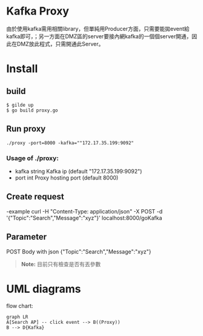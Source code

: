 # Kafka Proxy

由於使用kafka需用相關library，但單純用Producer方面，只需要能拋event給kafka即可，；另一方面在DMZ區的server要接內網kafka的一個個server開通，因此在DMZ放此程式，只需開通此Server。

# Install

## build
```
$ gilde up
$ go build proxy.go
```

## Run proxy
``
./proxy -port=8000 -kafka=""172.17.35.199:9092"
``

### Usage of ./proxy:
 - kafka string
Kafka ip (default "172.17.35.199:9092")
 - port int
Proxy hosting port (default 8000)
  
## Create request

-example
curl -H "Content-Type: application/json" -X POST -d '{"Topic":"Search","Message":"xyz"}' localhost:8000/goKafka
 
## Parameter
 
POST Body with json {"Topic":"Search","Message":"xyz"}
 
> **Note:**  目前只有檢查是否有丟參數

   
# UML diagrams


flow chart:

```mermaid
graph LR
A[Search AP] -- click event --> B((Proxy))
B --> D{Kafka}
```

